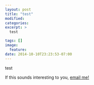 ```yaml
---
layout: post
title: "test"
modified:
categories:
excerpt: >
  test

tags: []
image:
  feature:
date: 2014-10-10T23:23:53-07:00
---
```

test 

If this sounds interesting to you, [email me!](mailto:tgamblin@llnl.gov)
